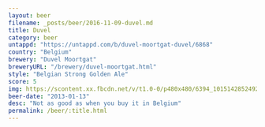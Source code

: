 ```yaml
---
layout: beer
filename: _posts/beer/2016-11-09-duvel.md
title: Duvel
category: beer
untappd: "https://untappd.com/b/duvel-moortgat-duvel/6868"
country: "Belgium"
brewery: "Duvel Moortgat"
breweryURL: "/brewery/duvel-moortgat.html"
style: "Belgian Strong Golden Ale"
score: 5
img: https://scontent.xx.fbcdn.net/v/t1.0-0/p480x480/6394_10151428524928745_265167117_n.jpg?oh=1a5e7a4ca81f9cbb581ab6f071fdb764&oe=59725C7A
beer-date: "2013-01-13"
desc: "Not as good as when you buy it in Belgium"
permalink: /beer/:title.html
---
```

